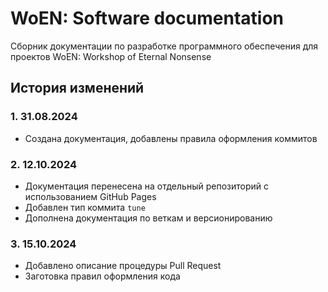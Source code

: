 # WoEN: Software documentation

Сборник документации по разработке программного обеспечения для проектов
WoEN: Workshop of Eternal Nonsense

## История изменений

### 1. 31.08.2024

* Создана документация, добавлены правила оформления коммитов

### 2. 12.10.2024

* Документация перенесена на отдельный репозиторий с использованием GitHub Pages
* Добавлен тип коммита `tune`
* Дополнена документация по веткам и версионированию

### 3. 15.10.2024

* Добавлено описание процедуры Pull Request
* Заготовка правил оформления кода

